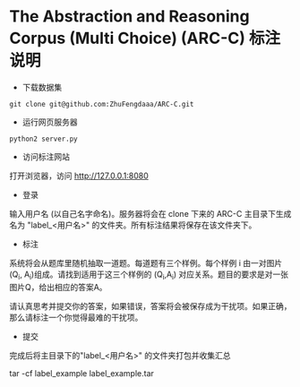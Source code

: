 # The Abstraction and Reasoning Corpus (Multi Choice) (ARC-C) 标注说明

- 下载数据集

```
git clone git@github.com:ZhuFengdaaa/ARC-C.git
```

- 运行网页服务器


```
python2 server.py
```

- 访问标注网站

打开浏览器，访问 http://127.0.0.1:8080

- 登录

输入用户名 (以自己名字命名)。服务器将会在 clone 下来的 ARC-C 主目录下生成名为 "label_<用户名>" 的文件夹。所有标注结果将保存在该文件夹下。

- 标注

系统将会从题库里随机抽取一道题。每道题有三个样例。每个样例 i 由一对图片(Q<sub>i</sub>, A<sub>i</sub>)组成。请找到适用于这三个样例的 (Q<sub>i</sub>,A<sub>i</sub>) 对应关系。题目的要求是对一张图片Q，给出相应的答案A。

请认真思考并提交你的答案，如果错误，答案将会被保存成为干扰项。如果正确，那么请标注一个你觉得最难的干扰项。

- 提交

完成后将主目录下的"label_<用户名>" 的文件夹打包并收集汇总

tar -cf label_example label_example.tar

